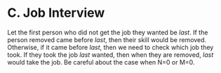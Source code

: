 # C. Job Interview

Let the first person who did not get the job they wanted be $last$. If the person removed came before $last$, then their skill would be removed. Otherwise, if it came before $last$, then we need to check which job they took. If they took the job $last$ wanted, then when they are removed, $last$ would take the job. Be careful about the case when N=0 or M=0.
